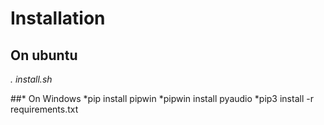 # Installation

## On ubuntu
*. install.sh*

##* On Windows
*pip install pipwin
*pipwin install pyaudio
*pip3 install -r requirements.txt

